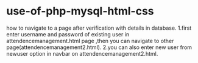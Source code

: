 # use-of-php-mysql-html-css
how to navigate to a page after verification with details in database. 
1.first enter username and password of existing user in attendencemanagement.html page ,then you can navigate to other page(attendencemanagement2.html).
2.you can also enter new user from newuser option in navbar on attendencemanagement2.html.

